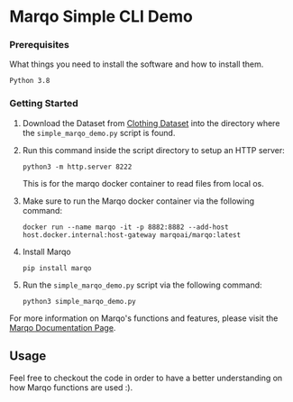 # Marqo Simple CLI Demo

### Prerequisites

What things you need to install the software and how to install them.

```
Python 3.8
```

### Getting Started

1. Download the Dataset from
    [Clothing Dataset](https://github.com/alexeygrigorev/clothing-dataset) into the directory where the `simple_marqo_demo.py` script is found.

2. Run this command inside the script directory to setup an HTTP server:
    ```
    python3 -m http.server 8222
    ```
    This is for the marqo docker container to read files from local os.

3. Make sure to run the Marqo docker container via the following command:
    ```
    docker run --name marqo -it -p 8882:8882 --add-host host.docker.internal:host-gateway marqoai/marqo:latest
    ```

4. Install Marqo
    ```
    pip install marqo
    ```
    
5. Run the `simple_marqo_demo.py` script via the following command:
    ```
    python3 simple_marqo_demo.py
    ```

For more information on Marqo's functions and features, please visit the [Marqo Documentation Page](https://docs.marqo.ai/).

## Usage
Feel free to checkout the code in order to have a better understanding on how Marqo functions are used :).
